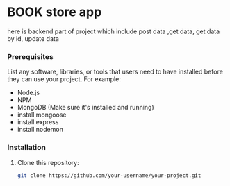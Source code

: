 # BOOK store app

here is backend part of project which include post data ,get data, get data by id, update data 

### Prerequisites

List any software, libraries, or tools that users need to have installed before they can use your project. For example:

- Node.js
- NPM
- MongoDB (Make sure it's installed and running)
- install mongoose
- install express
- install nodemon

### Installation

1. Clone this repository:
   ```sh
   git clone https://github.com/your-username/your-project.git
